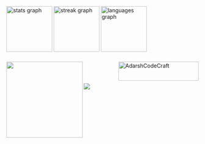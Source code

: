 <div align="left">
  <img src="https://github-readme-stats.vercel.app/api?username=AdarshCodeCraft&hide_title=false&hide_rank=false&show_icons=true&include_all_commits=true&count_private=true&disable_animations=false&theme=dracula&locale=en&hide_border=true" height="120" alt="stats graph"  />
  <img src="https://streak-stats.demolab.com?user=AdarshCodeCraft&locale=en&mode=daily&theme=dracula&hide_border=true&border_radius=5" height="120" alt="streak graph"  />
  <img src="https://github-readme-stats.vercel.app/api/top-langs?username=AdarshCodeCraft&locale=en&hide_title=false&layout=compact&card_width=320&langs_count=5&theme=dracula&hide_border=true" height="120" alt="languages graph"  />
</div>

###

<img align="left" height="200" width="200" src="https://media2.giphy.com/media/0lGd2OXXHe4tFhb7Wh/giphy.webp?cid=790b7611ulb9r3uygzbfowpd87o9dwlmmhjypr3o42k8mnc3&ep=v1_gifs_search&rid=giphy.webp&ct=g"  />

###


###

###

<p><a href="https://www.buymeacoffee.com/AdarshCodeCraft"> <img align="right" src="https://cdn.buymeacoffee.com/buttons/v2/default-yellow.png" height="50" width="210" alt="AdarshCodeCraft" /></a></p><br><br>


###

<img align="left" src="https://profile-counter.glitch.me/AdarshCodeCraft/count.svg?"  />

###
